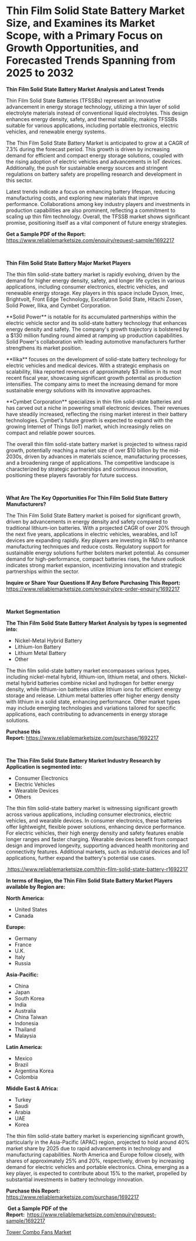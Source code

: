 <p><h1>Thin Film Solid State Battery Market Size, and Examines its Market Scope, with a Primary Focus on Growth Opportunities, and Forecasted Trends Spanning from 2025 to 2032</h1></p><p><strong>Thin Film Solid State Battery Market Analysis and Latest Trends</strong></p>
<p><p>Thin Film Solid State Batteries (TFSSBs) represent an innovative advancement in energy storage technology, utilizing a thin layer of solid electrolyte materials instead of conventional liquid electrolytes. This design enhances energy density, safety, and thermal stability, making TFSSBs suitable for various applications, including portable electronics, electric vehicles, and renewable energy systems.</p><p>The Thin Film Solid State Battery Market is anticipated to grow at a CAGR of 7.3% during the forecast period. This growth is driven by increasing demand for efficient and compact energy storage solutions, coupled with the rising adoption of electric vehicles and advancements in IoT devices. Additionally, the push for sustainable energy sources and stringent regulations on battery safety are propelling research and development in this sector.</p><p>Latest trends indicate a focus on enhancing battery lifespan, reducing manufacturing costs, and exploring new materials that improve performance. Collaborations among key industry players and investments in production capabilities are also prominent, reflecting a commitment to scaling up thin film technology. Overall, the TFSSB market shows significant promise, positioning itself as a vital component of future energy strategies.</p></p>
<p><strong>Get a Sample PDF of the Report:&nbsp;</strong> <a href="https://www.reliablemarketsize.com/enquiry/request-sample/1692217?utm_campaign=1884&utm_medium=2&utm_source=Github&utm_content=ia&utm_term=07012025&utm_id=thin-film-solid-state-battery">https://www.reliablemarketsize.com/enquiry/request-sample/1692217</a></p>
<p>&nbsp;</p>
<p><strong>Thin Film Solid State Battery Major Market Players</strong></p>
<p><p>The thin film solid-state battery market is rapidly evolving, driven by the demand for higher energy density, safety, and longer life cycles in various applications, including consumer electronics, electric vehicles, and renewable energy storage. Key players in this space include Dyson, Imec, Brightvolt, Front Edge Technology, Excellatron Solid State, Hitachi Zosen, Solid Power, Ilika, and Cymbet Corporation.</p><p>**Solid Power** is notable for its accumulated partnerships within the electric vehicle sector and its solid-state battery technology that enhances energy density and safety. The company's growth trajectory is bolstered by a $130 million funding round aimed at ramping up production capabilities. Solid Power's collaboration with leading automotive manufacturers further strengthens its market position.</p><p>**Ilika** focuses on the development of solid-state battery technology for electric vehicles and medical devices. With a strategic emphasis on scalability, Ilika reported revenues of approximately $3 million in its most recent fiscal year, showcasing significant growth potential as production intensifies. The company aims to meet the increasing demand for more sustainable energy solutions with its innovative approaches.</p><p>**Cymbet Corporation** specializes in thin film solid-state batteries and has carved out a niche in powering small electronic devices. Their revenues have steadily increased, reflecting the rising market interest in their battery technologies. Cymbet's future growth is expected to expand with the growing Internet of Things (IoT) market, which increasingly relies on compact and reliable power sources.</p><p>The overall thin film solid-state battery market is projected to witness rapid growth, potentially reaching a market size of over $10 billion by the mid-2030s, driven by advances in materials science, manufacturing processes, and a broadening range of applications. The competitive landscape is characterized by strategic partnerships and continuous innovation, positioning these players favorably for future success.</p></p>
<p>&nbsp;</p>
<p><strong>What Are The Key Opportunities For Thin Film Solid State Battery Manufacturers?</strong></p>
<p><p>The Thin Film Solid State Battery market is poised for significant growth, driven by advancements in energy density and safety compared to traditional lithium-ion batteries. With a projected CAGR of over 20% through the next five years, applications in electric vehicles, wearables, and IoT devices are expanding rapidly. Key players are investing in R&D to enhance manufacturing techniques and reduce costs. Regulatory support for sustainable energy solutions further bolsters market potential. As consumer demand for high-performance, compact batteries rises, the future outlook indicates strong market expansion, incentivizing innovation and strategic partnerships within the sector.</p></p>
<p><strong>Inquire or Share Your Questions If Any Before Purchasing This Report:</strong> <a href="https://www.reliablemarketsize.com/enquiry/pre-order-enquiry/1692217?utm_campaign=1884&utm_medium=2&utm_source=Github&utm_content=ia&utm_term=07012025&utm_id=thin-film-solid-state-battery">https://www.reliablemarketsize.com/enquiry/pre-order-enquiry/1692217</a></p>
<p>&nbsp;</p>
<p><strong>Market Segmentation</strong></p>
<p><strong>The Thin Film Solid State Battery Market Analysis by types is segmented into:</strong></p>
<p><ul><li>Nickel-Metal Hybrid Battery</li><li>Lithium-Ion Battery</li><li>Lithium Metal Battery</li><li>Other</li></ul></p>
<p><p>The thin film solid-state battery market encompasses various types, including nickel-metal hybrid, lithium-ion, lithium metal, and others. Nickel-metal hybrid batteries combine nickel and hydrogen for better energy density, while lithium-ion batteries utilize lithium ions for efficient energy storage and release. Lithium metal batteries offer higher energy density with lithium in a solid state, enhancing performance. Other market types may include emerging technologies and variations tailored for specific applications, each contributing to advancements in energy storage solutions.</p></p>
<p><strong>Purchase this Report:&nbsp;</strong><a href="https://www.reliablemarketsize.com/purchase/1692217?utm_campaign=1884&utm_medium=2&utm_source=Github&utm_content=ia&utm_term=07012025&utm_id=thin-film-solid-state-battery">https://www.reliablemarketsize.com/purchase/1692217</a></p>
<p>&nbsp;</p>
<p><strong>The Thin Film Solid State Battery Market Industry Research by Application is segmented into:</strong></p>
<p><ul><li>Consumer Electronics</li><li>Electric Vehicles</li><li>Wearable Devices</li><li>Others</li></ul></p>
<p><p>The thin film solid-state battery market is witnessing significant growth across various applications, including consumer electronics, electric vehicles, and wearable devices. In consumer electronics, these batteries offer lightweight, flexible power solutions, enhancing device performance. For electric vehicles, their high energy density and safety features enable longer ranges and faster charging. Wearable devices benefit from compact design and improved longevity, supporting advanced health monitoring and connectivity features. Additional markets, such as industrial devices and IoT applications, further expand the battery's potential use cases.</p></p>
<p><a href="https://www.reliablemarketsize.com/thin-film-solid-state-battery-r1692217?utm_campaign=1884&utm_medium=2&utm_source=Github&utm_content=ia&utm_term=07012025&utm_id=thin-film-solid-state-battery">&nbsp;https://www.reliablemarketsize.com/thin-film-solid-state-battery-r1692217</a></p>
<p><strong>In terms of Region, the Thin Film Solid State Battery Market Players available by Region are:</strong></p>
<p>
    <p> <strong> North America: </strong>
        <ul>
            <li>United States</li>
            <li>Canada</li>
        </ul>
        </p> 
    <p> <strong> Europe: </strong>
        <ul>
            <li>Germany</li>
            <li>France</li>
            <li>U.K.</li>
            <li>Italy</li>
            <li>Russia</li>
        </ul>
        </p> 
    <p> <strong> Asia-Pacific: </strong>
        <ul>
            <li>China</li>
            <li>Japan</li>
            <li>South Korea</li>
            <li>India</li>
            <li>Australia</li>
            <li>China Taiwan</li>
            <li>Indonesia</li>
            <li>Thailand</li>
            <li>Malaysia</li>
        </ul>
        </p> 
    <p> <strong> Latin America: </strong>
        <ul>
            <li>Mexico</li>
            <li>Brazil</li>
            <li>Argentina Korea</li>
            <li>Colombia</li>
        </ul>
        </p> 
    <p> <strong> Middle East & Africa: </strong>
        <ul>
            <li>Turkey</li>
            <li>Saudi</li>
            <li>Arabia</li>
            <li>UAE</li>
            <li>Korea</li>
        </ul>
    </p>
    </p>
<p><p>The thin film solid-state battery market is experiencing significant growth, particularly in the Asia-Pacific (APAC) region, projected to hold around 40% market share by 2025 due to rapid advancements in technology and manufacturing capabilities. North America and Europe follow closely, with shares of approximately 25% and 20%, respectively, driven by increasing demand for electric vehicles and portable electronics. China, emerging as a key player, is expected to contribute about 15% to the market, propelled by substantial investments in battery technology innovation.</p></p>
<p><strong>Purchase this Report: </strong><a href="https://www.reliablemarketsize.com/purchase/1692217?utm_campaign=1884&utm_medium=2&utm_source=Github&utm_content=ia&utm_term=07012025&utm_id=thin-film-solid-state-battery">https://www.reliablemarketsize.com/purchase/1692217</a></p>
<p>&nbsp;<strong>Get a Sample PDF of the Report:&nbsp;&nbsp;</strong><a href="https://www.reliablemarketsize.com/enquiry/request-sample/1692217?utm_campaign=1884&utm_medium=2&utm_source=Github&utm_content=ia&utm_term=07012025&utm_id=thin-film-solid-state-battery">https://www.reliablemarketsize.com/enquiry/request-sample/1692217</a></p>
<p><strong></strong></p>
<p><p><a href="https://github.com/pizolina/Market-Research-Report-List-6/blob/main/tower-combo-fans-market.md?utm_campaign=1884&utm_medium=2&utm_source=Github&utm_content=ia&utm_term=07012025&utm_id=thin-film-solid-state-battery">Tower Combo Fans Market</a></p></p>